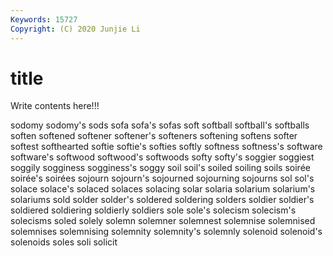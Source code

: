 ```yaml
---
Keywords: 15727
Copyright: (C) 2020 Junjie Li
---
```


# title

Write contents here!!!
 
sodomy 
sodomy's 
sods 
sofa 
sofa's 
sofas
soft 
softball 
softball's 
softballs 
soften 
softened 
softener 
softener's 
softeners 
softening
softens 
softer 
softest 
softhearted 
softie 
softie's 
softies 
softly 
softness 
softness's
software 
software's 
softwood 
softwood's 
softwoods 
softy 
softy's 
soggier 
soggiest 
soggily
sogginess 
sogginess's 
soggy 
soil 
soil's 
soiled 
soiling 
soils 
soirée 
soirée's
soirées 
sojourn 
sojourn's 
sojourned 
sojourning 
sojourns 
sol 
sol's 
solace 
solace's
solaced 
solaces 
solacing 
solar 
solaria 
solarium 
solarium's 
solariums 
sold 
solder
solder's 
soldered 
soldering 
solders 
soldier 
soldier's 
soldiered 
soldiering 
soldierly 
soldiers
sole 
sole's 
solecism 
solecism's 
solecisms 
soled 
solely 
solemn 
solemner 
solemnest
solemnise 
solemnised 
solemnises 
solemnising 
solemnity 
solemnity's 
solemnly 
solenoid 
solenoid's 
solenoids
soles 
soli 
solicit 

